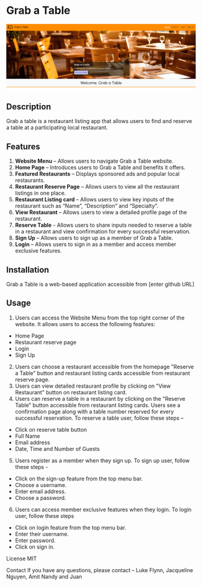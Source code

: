 # Grab a Table

![Screenshot of Grab a Table Home Page](./assets/images/home-screenshot.png)

## Description
Grab a table is a restaurant listing app that allows users to find and reserve a table at a participating local restaurant.

## Features
1. **Website Menu** – Allows users to navigate Grab a Table website.
2. **Home Page** – Introduces users to Grab a Table and benefits it offers.
3. **Featured Restaurants** – Displays sponsored ads and popular local restaurants. 
4. **Restaurant Reserve Page** – Allows users to view all the restaurant listings in one place.
5. **Restaurant Listing card** – Allows users to view key inputs of the restaurant such as “Name”, “Description” and “Specialty”. 
6. **View Restaurant** – Allows users to view a detailed profile page of the restaurant.
7. **Reserve Table** - Allows users to share inputs needed to reserve a table in a restaurant and view confirmation for every successful reservation.
8. **Sign Up** – Allows users to sign up as a member of Grab a Table.
9. **Login** – Allows users to sign in as a member and access member exclusive features.

## Installation
Grab a Table is a web-based application accessible from [enter github URL]

## Usage
1. Users can access the Website Menu from the top right corner of the website. It allows users to access the following features:
* Home Page
* Restaurant reserve page
* Login 
* Sign Up
2. Users can choose a restaurant accessible from the homepage "Reserve a Table" button and restaurant listing cards accessible from restaurant reserve page.
3. Users can view detailed restaurant profile by clicking on "View Restaurant" button on restaurant listing card. 
4. Users can reserve a table in a restaurant by clicking on the "Reserve Table" button accessible from restaurant listing cards. Users see a confirmation page along with a table number reserved for every successful reservation. To reserve a table user, follow these steps –
* Click on reserve table button
* Full Name
* Email address
* Date, Time and Number of Guests
5. Users register as a member when they sign up. To sign up user, follow these steps -  
* Click on the sign-up feature from the top menu bar. 
* Choose a username.
* Enter email address.
* Choose a password.
6. Users can access member exclusive features when they login. To login user, follow these steps 
* Click on login feature from the top menu bar.
* Enter their username.
* Enter password.
* Click on sign in.

License
MIT

Contact
If you have any questions, please contact – Luke Flynn, Jacqueline Nguyen, Amit Nandy and Juan 

